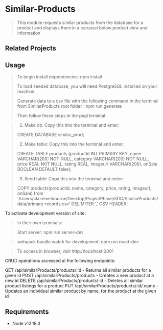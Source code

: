 # Similar-Products

> This module requests similar products from the database for a product and displays them in a carousel below product view and information

## Related Projects


## Usage
> To begin install dependencies: npm install
>
> To load seeded database, you will need PostgreSQL installed on your machine.
>
> Generate data to a csv file with the following command in the terminal from SimilarProducts root folder : npm run generate
>
> Then follow these steps in the psql terminal:

>   1. Make db:
> Copy this into the terminal and enter:
>
> CREATE DATABASE similar_prod;
>
>   2. Make table:
> Copy this into the terminal and enter:
>
> CREATE TABLE products (productId INT PRIMARY KEY, name VARCHAR(200) NOT NULL, category VARCHAR(200) NOT NULL, price REAL NOT NULL, rating REAL, imageurl VARCHAR(200), onSale BOOLEAN DEFAULT false);
>
>   3. Seed table:
> Copy this into the terminal and enter:
>
> COPY products(productid, name, category, price, rating, imageurl, onSale) from '/Users/clairemelbourne/Desktop/ProjectPhase/SDC/SimilarProducts/data/primary-records.csv' DELIMITER ',' CSV HEADER;

To activate development version of site:

> In their own terminals:

> Start server: npm run server-dev

> webpack bundle watch for development: npm run react-dev

> To access in browser, visit http://localhost:3001


CRUD operations accessed at the following endpoints:

GET /api/similarProducts/products/:id - Returns all similar products for a given id
POST /api/similarProducts/products - Creates a new product at a new id
DELETE /api/similarProducts/products/:id - Deletes all similar product listings for a product
PUT /api/similarProducts/products/:id/:name - Updates an individual similar product by name, for the product at the given id

## Requirements

- Node v12.18.3



